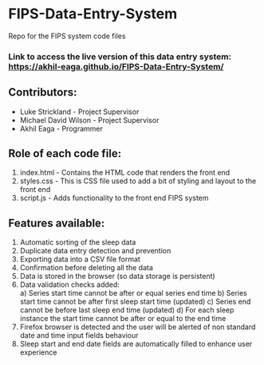 # FIPS-Data-Entry-System
Repo for the FIPS system code files  

### Link to access the live version of this data entry system: https://akhil-eaga.github.io/FIPS-Data-Entry-System/

## Contributors:
- Luke Strickland - Project Supervisor
- Michael David Wilson - Project Supervisor
- Akhil Eaga - Programmer


## Role of each code file:
1) index.html - Contains the HTML code that renders the front end
2) styles.css - This is CSS file used to add a bit of styling and layout to the front end
3) script.js - Adds functionality to the front end FIPS system


## Features available:
1) Automatic sorting of the sleep data
2) Duplicate data entry detection and prevention
3) Exporting data into a CSV file format
4) Confirmation before deleting all the data
5) Data is stored in the browser (so data storage is persistent)
6) Data validation checks added:  
    a) Series start time cannot be after or equal series end time
    b) Series start time cannot be after first sleep start time (updated)
    c) Series end cannot be before last sleep end time (updated)
    d) For each sleep instance the start time cannot be after or equal to the end time
7) Firefox browser is detected and the user will be alerted of non standard date and time input fields behaviour
8) Sleep start and end date fields are automatically filled to enhance user experience  
